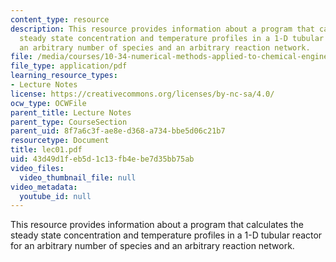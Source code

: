 ```yaml
---
content_type: resource
description: This resource provides information about a program that calculates the
  steady state concentration and temperature profiles in a 1-D tubular reactor for
  an arbitrary number of species and an arbitrary reaction network.
file: /media/courses/10-34-numerical-methods-applied-to-chemical-engineering-fall-2005/43d49d1feb5d1c13fb4ebe7d35bb75ab_lec01.pdf
file_type: application/pdf
learning_resource_types:
- Lecture Notes
license: https://creativecommons.org/licenses/by-nc-sa/4.0/
ocw_type: OCWFile
parent_title: Lecture Notes
parent_type: CourseSection
parent_uid: 8f7a6c3f-ae8e-d368-a734-bbe5d06c21b7
resourcetype: Document
title: lec01.pdf
uid: 43d49d1f-eb5d-1c13-fb4e-be7d35bb75ab
video_files:
  video_thumbnail_file: null
video_metadata:
  youtube_id: null
---
```

This resource provides information about a program that calculates the steady state concentration and temperature profiles in a 1-D tubular reactor for an arbitrary number of species and an arbitrary reaction network.